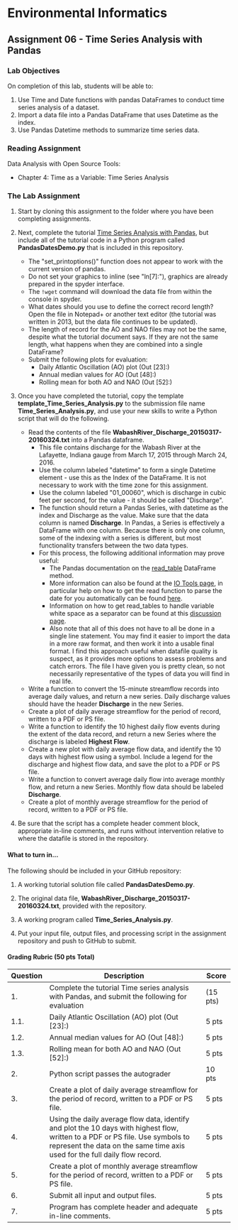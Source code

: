 # Environmental Informatics

## Assignment 06 - Time Series Analysis with Pandas

### Lab Objectives

On completion of this lab, students will be able to:

1. Use Time and Date functions with pandas DataFrames to conduct time series analysis of a dataset.
2. Import a data file into a Pandas DataFrame that uses Datetime as the index.
3. Use Pandas Datetime methods to summarize time series data.

### Reading Assignment

Data Analysis with Open Source Tools:

- Chapter 4: Time as a Variable: Time Series Analysis

### The Lab Assignment

1. Start by cloning this assignment to the folder where you have been completing assignments.

2. Next, complete the tutorial [Time Series Analysis with Pandas](http://earthpy.org/pandas-basics.html), but include all of the tutorial code in a Python program called **PandasDatesDemo.py** that is included in this repository.

   - The "set_printoptions()" function does not appear to work with the current version of pandas.
   - Do not set your graphics to inline (see "ln[7]:"), graphics are already prepared in the spyder interface.
   - The `!wget` command will download the data file from within the console in spyder.
   - What dates should you use to define the correct record length?  Open the file in Notepad+ or another text editor (the tutorial was written in 2013, but the data file continues to be updated).  
   - The length of record for the AO and NAO files may not be the same, despite what the tutorial document says.  If they are not the same length, what happens when they are combined into a single DataFrame?
   - Submit the following plots for evaluation: 
     - Daily Atlantic Oscillation (AO) plot (Out [23]:)
     - Annual median values for AO (Out [48]:)
     - Rolling mean for both AO and NAO (Out [52]:)
     
3. Once you have completed the tutorial, copy the template **template_Time_Series_Analysis.py** to the submission file name **Time_Series_Analysis.py**, and use your new skills to write a Python script that will do the following. 

   - Read the contents of the file **WabashRiver_Discharge_20150317-20160324.txt** into a Pandas dataframe.
     - This file contains discharge for the Wabash River at the Lafayette, Indiana gauge from March 17, 2015 through March 24, 2016.
     - Use the column labeled "datetime" to form a single Datetime element - use this as the Index of the DataFrame.  It is not necessary to work with the time zone for this assignment.
     - Use the column labeled "01_00060", which is discharge in cubic feet per second, for the value - it should be called \"Discharge\".
     - The function should return a Pandas Series, with datetime as the index and Discharge as the value.  Make sure that the data column is named **Discharge**.  In Pandas, a Series is effectively a DataFrame with one column.  Because there is only one column, some of the indexing with a series is different, but most functionality transfers between the two data types.
     - For this process, the following additional information may prove useful:
       - The Pandas documentation on the [read_table](http://pandas.pydata.org/pandas-docs/stable/generated/pandas.read_table.html) DataFrame method.
       - More information can also be found at the [IO Tools page](http://pandas.pydata.org/pandas-docs/stable/io.html), in particular help on how to get the read function to parse the date for you automatically can be found [here](http://pandas.pydata.org/pandas-docs/stable/io.html#datetime-handling).
       - Information on how to get read_tables to handle variable white space as a separator can be found at this [discussion page](http://stackoverflow.com/questions/12021730/can-pandas-handle-variable-length-whitespace-as-column-delimeters).
       - Also note that all of this does not have to all be done in a single line statement.  You may find it easier to import the data in a more raw format, and then work it into a usable final format.  I find this approach useful when datafile quality is suspect, as it provides more options to assess problems and catch errors.  The file I have given you is pretty clean, so not necessarily representative of the types of data you will find in real life. 
   - Write a function to convert the 15-minute streamflow records into average daily values, and return a new series.  Daily discharge values should have the header **Discharge** in the new Series.
   - Create a plot of daily average streamflow for the period of record, written to a PDF or PS file.
   - Write a function to identify the 10 highest daily flow events during the extent of the data record, and return a new Series where the discharge is labeled **Highest Flow**.
   - Create a new plot with daily average flow data, and identify the 10 days with highest flow using a symbol.  Include a legend for the discharge and highest flow data, and save the plot to a PDF or PS file.
   - Write a function to convert average daily flow into average monthly flow, and return a new Series.  Monthly flow data should be labeled **Discharge**.
   - Create a plot of monthly average streamflow for the period of record, written to a PDF or PS file.

4. Be sure that the script has a complete header comment block, appropriate in-line comments, and runs without intervention relative to where the datafile is stored in the repository.

#### What to turn in...

The following should be included in your GitHub repository:

1. A working tutorial solution file called **PandasDatesDemo.py**.

2. The original data file, **WabashRiver_Discharge_20150317-20160324.txt**, provided with the repository.

3. A working program called **Time_Series_Analysis.py**.

4. Put your input file, output files, and processing script in the assignment repository and push to GitHub to submit.

#### Grading Rubric (50 pts Total)

| Question | Description | Score |
| -------- | ----------- | ----- |
| 1. |Complete the tutorial Time series analysis with Pandas, and submit the following for evaluation | (15 pts) |
| 1.1. | Daily Atlantic Oscillation (AO) plot (Out [23]:) | 5 pts |
| 1.2. | Annual median values for AO (Out [48]:) | 5 pts |
| 1.3. | Rolling mean for both AO and NAO (Out [52]:) | 5 pts |
| 2. | Python script passes the autograder | 10 pts |
| 3. | Create a plot of daily average streamflow for the period of record, written to a PDF or PS file. | 5 pts |
| 4. | Using the daily average flow data, identify and plot the 10 days with highest flow, written to a PDF or PS file.  Use symbols to represent the data on the same time axis used for the full daily flow record. | 5 pts |
| 5. | Create a plot of monthly average streamflow for the period of record, written to a PDF or PS file. | 5 pts |
| 6. | Submit all input and output files. | 5 pts |
| 7. | Program has complete header and adequate in-line comments. | 5 pts |
